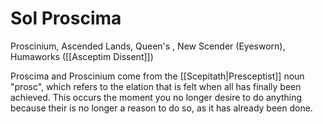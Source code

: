 <!-- wiki-header-section:start -->
# Sol Proscima

<!-- wiki-header-section:end -->

<!-- not-for-live-publishing:start -->
<!-- obsidian-pull:start -->
Proscinium, Ascended Lands, Queen's , New Scender (Eyesworn), Humaworks ([[Asceptim Dissent]])

Proscima and Proscinium come from the [[Scepitath|Presceptist]] noun "prosc", which refers to the elation that is felt when all has finally been achieved. This occurs the moment you no longer desire to do anything because their is no longer a reason to do so, as it has already been done.  


<!-- obsidian-pull:end -->
<!-- not-for-live-publishing:end -->